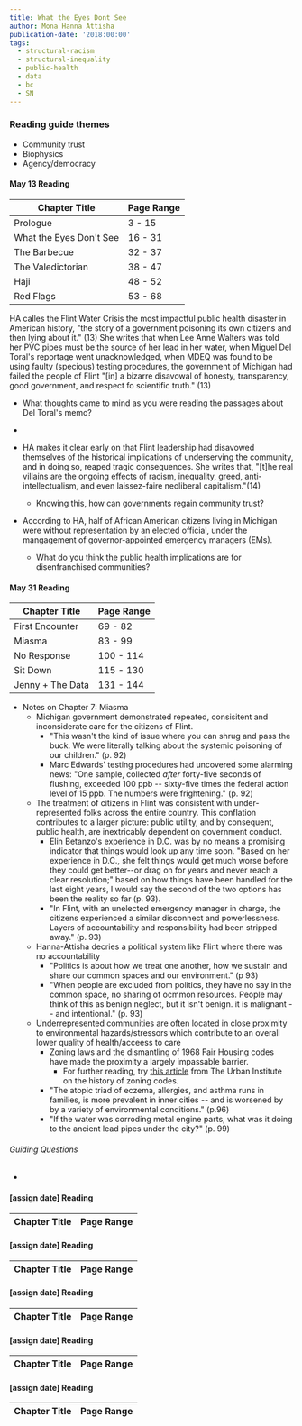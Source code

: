 ```yaml
---
title: What the Eyes Dont See
author: Mona Hanna Attisha
publication-date: '2018:00:00'
tags:
  - structural-racism
  - structural-inequality
  - public-health
  - data
  - bc
  - SN
---
```


### Reading guide themes
- Community trust
- Biophysics
- Agency/democracy

#### **May 13 Reading**
| Chapter Title           | Page Range |
| ----------------------- | ---------- |
| Prologue                | 3 - 15     |
| What the Eyes Don't See | 16 - 31    |
| The Barbecue            | 32 - 37    |
| The Valedictorian       | 38 - 47    |
| Haji            |   48 - 52  |
| Red Flags       |   53 - 68  |                   

HA calles the Flint Water Crisis the most impactful public health disaster in American history, "the story of a government poisoning its own citizens and then lying about it." (13) She writes that when Lee Anne Walters was told her PVC pipes must be the source of her lead in her water, when Miguel Del Toral's reportage went unacknowledged, when MDEQ was found to be using faulty (specious) testing procedures, the government of Michigan had failed the people of Flint "\[in] a bizarre disavowal of honesty, transparency, good government, and respect fo scientific truth." (13)
- What thoughts came to mind as you were reading the passages about Del Toral's memo?
- 

- HA makes it clear early on that Flint leadership had disavowed themselves of the historical implications of underserving the community, and in doing so, reaped tragic consequences. She writes that, "\[t]he real villains are the ongoing effects of racism, inequality, greed, anti-intellectualism, and even laissez-faire neoliberal capitalism."(14)
	- Knowing this, how can governments regain community trust?

- According to HA, half of African American citizens living in Michigan were without representation by an elected official, under the mangagement of governor-appointed emergency managers (EMs). 
	- What do you think the public health implications are for disenfranchised communities?

#### **May 31 Reading**
| Chapter Title   | Page Range |
| --------------- | ---------- |
| First Encounter | 69 - 82    |
| Miasma          | 83 - 99    |
| No Response      | 100 - 114  |
| Sit Down         | 115 - 130  |
| Jenny + The Data | 131 - 144  |
- Notes on Chapter 7: Miasma
	- Michigan government demonstrated repeated, consisitent and inconsiderate care for the citizens of Flint.
		- "This wasn't the kind of issue where you can shrug and pass the buck. We were literally talking about the systemic poisoning of our children." (p. 92)
		- Marc Edwards' testing procedures had uncovered some alarming news: "One sample, collected *after* forty-five seconds of flushing, exceeded 100 ppb -- sixty-five times the federal action level of 15 ppb. The numbers were frightening." (p. 92)
	- The treatment of citizens in Flint was consistent with under-represented folks across the entire country. This conflation contributes to a larger picture: public utility, and by consequent, public health, are inextricably dependent on government conduct.
		- Elin Betanzo's experience in D.C. was by no means a promising indicator that things would look up any time soon. "Based on her experience in D.C., she felt things would get much worse before they could get better--or drag on for years and never reach a clear resolution;" based on how things have been handled for the last eight years, I would say the second of the two options has been the reality so far (p. 93).
		- "In Flint, with an unelected emergency manager in charge, the citizens experienced a similar disconnect and powerlessness. Layers of accountability and responsibility had been stripped away." (p. 93)
	- Hanna-Attisha decries a political system like Flint where there was no accountability
		- "Politics is about how we treat one another, how we sustain and share our common spaces and our environment." (p 93)
		- "When people are excluded from politics, they have no say in the common space, no sharing of ocmmon resources. People may think of this as benign neglect, but it isn't benign. it is malignant -- and intentional." (p. 93)
	- Underrepresented communities are often located in close proximity to environmental hazards/stressors which contribute to an overall lower quality of health/acceess to care
		- Zoning laws and the dismantling of 1968 Fair Housing codes have made the proximity a largely impassable barrier.
			- For further reading, try [this article](https://apps.urban.org/features/advancing-equity-affordability-through-zoning/#home) from The Urban Institute on the history of zoning codes.
		- "The atopic triad of eczema, allergies, and asthma runs in families, is more prevalent in inner cities -- and is worsened by by a variety of environmental conditions." (p.96)
		- "If the water was corroding metal engine parts, what was it doing to the ancient lead pipes under the city?" (p. 99)
###### Guiding Questions
- 

#### **\[assign date] Reading**
| Chapter Title   | Page Range |
| --------------- | ---------- |


#### **\[assign date] Reading**
| Chapter Title | Page Range |
| ------------- | ---------- |


#### **\[assign date] Reading**
| Chapter Title   | Page Range |
| --------------- | ---------- |


#### **\[assign date] Reading**
| Chapter Title | Page Range |
| ------------- | ---------- |


#### **\[assign date] Reading**
| Chapter Title   | Page Range |
| --------------- | ---------- |